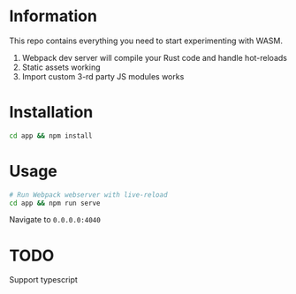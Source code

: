 # Information

This repo contains everything you need to start experimenting with WASM.

1. Webpack dev server will compile your Rust code and handle hot-reloads
2. Static assets working
3. Import custom 3-rd party JS modules works

# Installation

```sh
cd app && npm install
```

# Usage

```sh
# Run Webpack webserver with live-reload
cd app && npm run serve
```

Navigate to `0.0.0.0:4040`

# TODO

Support typescript
